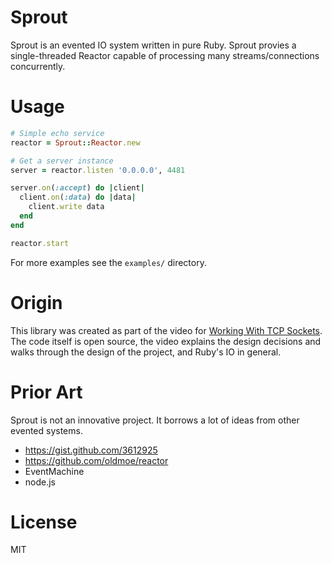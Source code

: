 # Sprout

Sprout is an evented IO system written in pure Ruby. Sprout provies a single-threaded Reactor capable of processing many streams/connections concurrently.

# Usage

``` ruby
# Simple echo service
reactor = Sprout::Reactor.new

# Get a server instance
server = reactor.listen '0.0.0.0', 4481

server.on(:accept) do |client|
  client.on(:data) do |data|
    client.write data
  end
end

reactor.start
```

For more examples see the `examples/` directory.

# Origin

This library was created as part of the video for [Working With TCP Sockets](http://workingwithtcpsockets.com). The code itself is open source, the video explains the design decisions and walks through the design of the project, and Ruby's IO in general.

# Prior Art

Sprout is not an innovative project. It borrows a lot of ideas from other evented systems.

* https://gist.github.com/3612925
* https://github.com/oldmoe/reactor
* EventMachine
* node.js

# License

MIT

